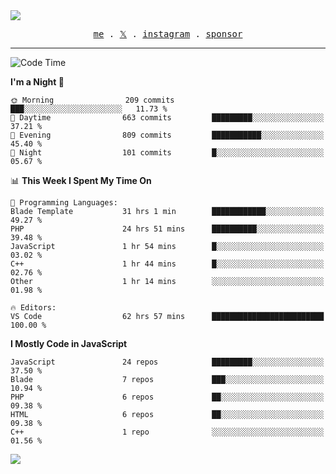 <img style="bottom: 800px;" src="https://imgur.com/rilHVxA.png"/>
<p align="center">
  <samp>
    <a href="https://fayln.com">me</a> .
    <!-- <a href="https://fayln.com/projects">projects</a> . -->
    <a href="https://go.fayln.com/twitter">𝕏</a> .
    <a href="https://go.fayln.com/instagram">instagram</a> .
<!--     <a href="https://go.fayln.com/polywork">polywork</a> . -->
    <a href="https://github.com/sponsors/faridhnzz">sponsor</a>
  </samp>
</p>

---
<!--START_SECTION:waka-->
![Code Time](http://img.shields.io/badge/Code%20Time-2%2C873%20hrs%2012%20mins-blue)

**I'm a Night 🦉** 

```text
🌞 Morning                209 commits         ███░░░░░░░░░░░░░░░░░░░░░░   11.73 % 
🌆 Daytime                663 commits         █████████░░░░░░░░░░░░░░░░   37.21 % 
🌃 Evening                809 commits         ███████████░░░░░░░░░░░░░░   45.40 % 
🌙 Night                  101 commits         █░░░░░░░░░░░░░░░░░░░░░░░░   05.67 % 
```


📊 **This Week I Spent My Time On** 

```text
💬 Programming Languages: 
Blade Template           31 hrs 1 min        ████████████░░░░░░░░░░░░░   49.27 % 
PHP                      24 hrs 51 mins      ██████████░░░░░░░░░░░░░░░   39.48 % 
JavaScript               1 hr 54 mins        █░░░░░░░░░░░░░░░░░░░░░░░░   03.02 % 
C++                      1 hr 44 mins        █░░░░░░░░░░░░░░░░░░░░░░░░   02.76 % 
Other                    1 hr 14 mins        ░░░░░░░░░░░░░░░░░░░░░░░░░   01.98 % 

🔥 Editors: 
VS Code                  62 hrs 57 mins      █████████████████████████   100.00 % 
```

**I Mostly Code in JavaScript** 

```text
JavaScript               24 repos            █████████░░░░░░░░░░░░░░░░   37.50 % 
Blade                    7 repos             ███░░░░░░░░░░░░░░░░░░░░░░   10.94 % 
PHP                      6 repos             ██░░░░░░░░░░░░░░░░░░░░░░░   09.38 % 
HTML                     6 repos             ██░░░░░░░░░░░░░░░░░░░░░░░   09.38 % 
C++                      1 repo              ░░░░░░░░░░░░░░░░░░░░░░░░░   01.56 % 
```




<!--END_SECTION:waka-->

![](https://hit.yhype.me/github/profile?user_id=29797712)
